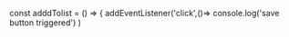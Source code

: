  const adddTolist = () => {
    addEventListener('click',()=> console.log('save button triggered')
    )
